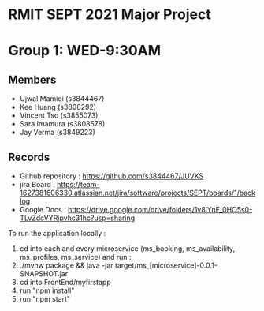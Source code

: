 # RMIT SEPT 2021 Major Project

# Group 1: WED-9:30AM

## Members
* Ujwal Mamidi (s3844467)
* Kee Huang (s3808292)
* Vincent Tso (s3855073)
* Sara Imamura (s3808578)
* Jay Verma (s3849223)

## Records

* Github repository : https://github.com/s3844467/JUVKS
* jira Board : https://team-1627381606330.atlassian.net/jira/software/projects/SEPT/boards/1/backlog
* Google Docs : https://drive.google.com/drive/folders/1v8iYnF_0HO5s0-TLvZdcVYRipvhc31hc?usp=sharing

To run the application locally : 
1) cd into each and every microservice (ms_booking, ms_availability, ms_profiles, ms_service) and run :
2) ./mvnw package && java -jar target/ms_[microservice]-0.0.1-SNAPSHOT.jar
3) cd into FrontEnd/myfirstapp
4) run "npm install"
5) run "npm start"



